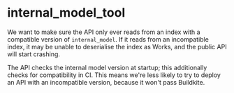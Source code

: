 # internal_model_tool

We want to make sure the API only ever reads from an index with a compatible version of `internal_model`.
If it reads from an incompatible index, it may be unable to deserialise the index as Works, and the public API will start crashing.

The API checks the internal model version at startup; this additionally checks for compatibility in CI.
This means we're less likely to try to deploy an API with an incompatible version, because it won't pass Buildkite.
